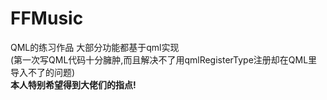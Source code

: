 # FFMusic
QML的练习作品
大部分功能都基于qml实现  
(第一次写QML代码十分臃肿,而且解决不了用qmlRegisterType注册却在QML里导入不了的问题)  
**本人特别希望得到大佬们的指点!**
